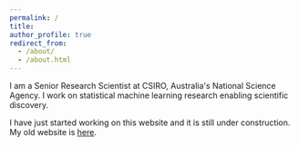 ```yaml
---
permalink: /
title: 
author_profile: true
redirect_from: 
  - /about/
  - /about.html
---
```


I am a Senior Research Scientist at CSIRO, Australia's National Science Agency. I work on statistical machine learning research enabling scientific discovery. 

I have just started working on this website and it is still under construction. My old website is [here](https://sevvandi.netlify.app//).